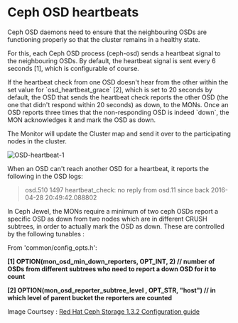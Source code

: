 # Ceph OSD heartbeats

<!--more-->
Ceph OSD daemons need to ensure that the neighbouring OSDs are functioning properly so that the cluster remains in a healthy state.

For this, each Ceph OSD process (ceph-osd) sends a heartbeat signal to the neighbouring OSDs. By default, the heartbeat signal is sent every 6 seconds \[1\], which is configurable of course.

If the heartbeat check from one OSD doesn't hear from the other within the set value for \`osd\_heartbeat\_grace\` \[2\], which is set to 20 seconds by default, the OSD that sends the heartbeat check reports the other OSD (the one that didn't respond within 20 seconds) as down, to the MONs. Once an OSD reports three times that the non-responding OSD is indeed \`down\`, the MON acknowledges it and mark the OSD as down.

The Monitor will update the Cluster map and send it over to the participating nodes in the cluster.

![OSD-heartbeat-1](images/osd-heartbeat-1.png)

When an OSD can't reach another OSD for a heartbeat, it reports the following in the OSD logs:

> osd.510 1497 heartbeat\_check: no reply from osd.11 since back 2016-04-28 20:49:42.088802

In Ceph Jewel, the MONs require a minimum of two ceph OSDs report a specific OSD as down from two nodes which are in different CRUSH subtrees, in order to actually mark the OSD as down. These are controlled by the following tunables :

From 'common/config\_opts.h':

**\[1\] OPTION(mon\_osd\_min\_down\_reporters, OPT\_INT, 2) // number of OSDs from different subtrees who need to report a down OSD for it to count**

**\[2\] OPTION(mon\_osd\_reporter\_subtree\_level , OPT\_STR, "host") // in which level of parent bucket the reporters are counted**

Image Courtsey : [Red Hat Ceph Storage 1.3.2 Configuration guide](https://access.redhat.com/documentation/en/red-hat-ceph-storage/version-1.3/red-hat-ceph-storage-13-ceph-configuration-guide/#osd-check-heartbeats)

